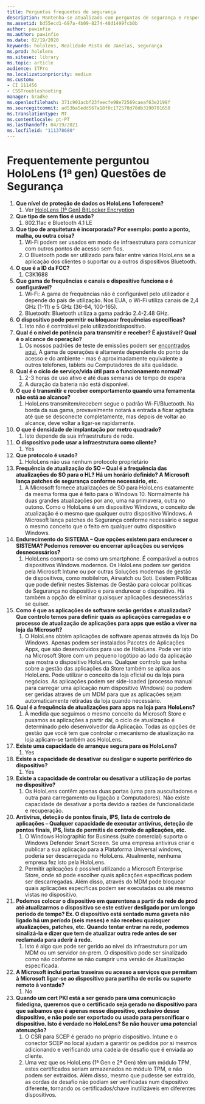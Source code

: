```yaml
---
title: Perguntas frequentes de segurança
description: Mantenha-se atualizado com perguntas de segurança e respostas sobre hololelens dispositivos de realidade mista.
ms.assetid: bd55ecd1-697a-4b09-8274-48d1499fcb0b
author: pawinfie
ms.author: pawinfie
ms.date: 02/19/2020
keywords: hololens, Realidade Mista de Janelas, segurança
ms.prod: hololens
ms.sitesec: library
ms.topic: article
audience: ITPro
ms.localizationpriority: medium
ms.custom:
- CI 111456
- CSSTroubleshooting
manager: bradke
ms.openlocfilehash: 371c901acbf23feecfe98e72569caeaf63e2198f
ms.sourcegitcommit: ad53ba5edd567a18f0c172578d78db3190701650
ms.translationtype: MT
ms.contentlocale: pt-PT
ms.lasthandoff: 04/19/2021
ms.locfileid: "111378680"
---
```

# <a name="frequently-asked-hololens-1st-gen-security-questions"></a>Frequentemente perguntou HoloLens (1ª gen) Questões de Segurança

1. **Que nível de proteção de dados os HoloLens 1 oferecem?**
    1. Ver [HoloLens (1ª Gen) BitLocker Encryption](hololens1-encryption.md)
1. **Que tipo de sem fios é usado?**
    1. 802.11ac e Bluetooth 4.1 LE
1. **Que tipo de arquitetura é incorporada?  Por exemplo: ponto a ponto, malha, ou outra coisa?**
    1. Wi-Fi podem ser usados em modo de infraestrutura para comunicar com outros pontos de acesso sem fios.
    1. O Bluetooth pode ser utilizado para falar entre vários HoloLens se a aplicação dos clientes o suportar ou a outros dispositivos Bluetooth.
1. **O que é a ID da FCC?**
    1. C3K1688
1. **Que gama de frequências e canais o dispositivo funciona e é configurável?**
    1. Wi-Fi: A gama de frequências não é configurável pelo utilizador e depende do país de utilização. Nos EUA, o Wi-Fi utiliza canais de 2,4 GHz (1-11) e 5 GHz (36-64, 100-165).
    1. Bluetooth: Bluetooth utiliza a gama padrão 2.4-2.48 GHz.
1. **O dispositivo pode permitir ou bloquear frequências específicas?**
    1. Isto não é controlável pelo utilizador/dispositivo.
1. **Qual é o nível de potência para transmitir e receber? É ajustável? Qual é o alcance de operação?**
    1. Os nossos padrões de teste de emissões podem ser [encontrados aqui.](https://fccid.io/C3K1688) A gama de operações é altamente dependente do ponto de acesso e do ambiente - mas é aproximadamente equivalente a outros telefones, tablets ou Computadores de alta qualidade.
1. **Qual é o ciclo de serviço/vida útil para o funcionamento normal?**
    1. 2-3 horas de uso ativo e até duas semanas de tempo de espera
    1. A duração da bateria não está disponível.
1. **O que é transmitir e receber comportamento quando uma ferramenta não está ao alcance?**
    1. HoloLens transmitem/recebem segue o padrão Wi-Fi/Bluetooth. Na borda da sua gama, provavelmente notará a entrada a ficar agitada até que se desconecte completamente, mas depois de voltar ao alcance, deve voltar a ligar-se rapidamente.
1. **O que é densidade de implantação por metro quadrado?**
    1. Isto depende da sua infraestrutura de rede.
1. **O dispositivo pode usar a infraestrutura como cliente?**
    1. Yes
1. **Que protocolo é usado?**
    1. HoloLens não usa nenhum protocolo proprietário
1. **Frequência de atualização do SO – Qual é a frequência das atualizações do SO para o HL?  Há um horário definido?  A Microsoft lança patches de segurança conforme necessário, etc.**
    1. A Microsoft fornece atualizações de SO para HoloLens exatamente da mesma forma que é feito para o Windows 10. Normalmente há duas grandes atualizações por ano, uma na primavera, outra no outono. Como o HoloLens é um dispositivo Windows, o conceito de atualização é o mesmo que qualquer outro dispositivo Windows. A Microsoft lança patches de Segurança conforme necessário e segue o mesmo conceito que o feito em qualquer outro dispositivo Windows.
1. **Endurecimento do SISTEMA – Que opções existem para endurecer o SISTEMA?  Podemos remover ou encerrar aplicações ou serviços desnecessários?**
    1. HoloLens comporta-se como um smartphone. É comparável a outros dispositivos Windows modernos. Os HoloLens podem ser geridos pela Microsoft Intune ou por outras Soluções modernas de gestão de dispositivos, como mobileIron, Airwatch ou Soti. Existem Políticas que pode definir nestes Sistemas de Gestão para colocar políticas de Segurança no dispositivo e para endurecer o dispositivo. Há também a opção de eliminar quaisquer aplicações desnecessárias se quiser.
1. **Como é que as aplicações de software serão geridas e atualizadas? Que controlo temos para definir quais as aplicações carregadas e o processo de atualização de aplicações para apps que estão a viver na loja da Microsoft?**
    1. O HoloLens obtém aplicações de software apenas através da loja Do Windows. Apenas podem ser instalados Pacotes de Aplicações Appx, que são desenvolvidos para uso de HoloLens. Pode ver isto na Microsoft Store com um pequeno logótipo ao lado da aplicação que mostra o dispositivo HoloLens. Qualquer controlo que tenha sobre a gestão das aplicações da Store também se aplica aos HoloLens. Pode utilizar o conceito da loja oficial ou da loja para negócios. As aplicações podem ser side-loaded (processo manual para carregar uma aplicação num dispositivo Windows) ou podem ser geridas através de um MDM para que as aplicações sejam automaticamente retiradas da loja quando necessário.
1. **Qual é a frequência de atualizações para apps na loja para HoloLens?**
    1. À medida que seguimos o mesmo conceito da Microsoft Store e puxamos as aplicações a partir daí, o ciclo de atualização é determinado pelo desenvolvedor da Aplicação. Todas as opções de gestão que você tem que controlar o mecanismo de atualização na loja aplicam-se também aos HoloLens.
1. **Existe uma capacidade de arranque segura para os HoloLens?**
    1. Yes
1. **Existe a capacidade de desativar ou desligar o suporte periférico do dispositivo?**
    1. Yes
1. **Existe a capacidade de controlar ou desativar a utilização de portas no dispositivo?**
    1. Os HoloLens contêm apenas duas portas (uma para auscultadores e outra para carregamento ou ligação a Computadores). Não existe capacidade de desativar a porta devido a razões de funcionalidade e recuperação.
1. **Antivírus, deteção de pontos finais, IPS, lista de controlo de aplicações – Qualquer capacidade de executar antivírus, deteção de pontos finais, IPS, lista de permitis de controlo de aplicações, etc.**
    1. O Windows Holographic for Business (suite comercial) suporta o Windows Defender Smart Screen. Se uma empresa antivírus criar e publicar a sua aplicação para a Plataforma Universal windows, poderia ser descarregada no HoloLens. Atualmente, nenhuma empresa fez isto pela HoloLens.
    1. Permitir aplicações é possível utilizando a Microsoft Enterprise Store, onde só pode escolher quais aplicações específicas podem ser descarregadas. Além disso, através do MDM pode bloquear quais aplicações específicas podem ser executadas ou até mesmo vistas no dispositivo.
1. **Podemos colocar o dispositivo em quarentena a partir da rede de prod até atualizarmos o dispositivo se este estiver desligado por um longo período de tempo?  Ex. O dispositivo está sentado numa gaveta não ligado há um período (seis meses) e não recebeu quaisquer atualizações, patches, etc.  Quando tentar entrar na rede, podemos sinalizá-la e dizer que tem de atualizar outra rede antes de ser reclamada para aderir à rede.**
    1. Isto é algo que pode ser gerido ao nível da infraestrutura por um MDM ou um servidor on-prem. O dispositivo pode ser sinalizado como não conforme se não cumprir uma versão de Atualização especificada.
1. **A Microsoft inclui portas traseiras ou acesso a serviços que permitam à Microsoft ligar-se ao dispositivo para partilha de ecrãs ou suporte remoto à vontade?**
    1. No
1. **Quando um cert PKI está a ser gerado para uma comunicação fidedigna, queremos que o certificado seja gerado no dispositivo para que saibamos que é apenas nesse dispositivo, exclusivo desse dispositivo, e não pode ser exportado ou usado para personificar o dispositivo. Isto é verdade no HoloLens? Se não houver uma potencial atenuação?**
    1. O CSR para SCEP é gerado no próprio dispositivo. Intune e o conector SCEP no local ajudam a garantir os pedidos por si mesmos adicionando e verificando uma cadeia de desafio que é enviada ao cliente.
    1. Uma vez que os HoloLens (1ª Gen e 2ª Gen) têm um módulo TPM, estes certificados seriam armazenados no módulo TPM, e não podem ser extraídos. Além disso, mesmo que pudesse ser extraído, as cordas de desafio não podiam ser verificadas num dispositivo diferente, tornando os certificados/chave inutilizáveis em diferentes dispositivos.
